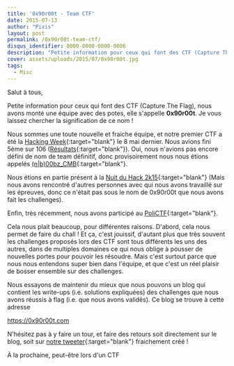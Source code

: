 ```yaml
---
title: '0x90r00t - Team CTF'
date: 2015-07-13
author: "Pixis"
layout: post
permalink: /0x90r00t-team-ctf/
disqus_identifier: 0000-0000-0000-0006
description: "Petite information pour ceux qui font des CTF (Capture The Flag), nous avons monté une équipe avec des potes, elle s'appelle 0x90r00t. Je vous laissez chercher la signification de ce nom !"
cover: assets/uploads/2015/07/0x90r00t.jpg
tags:
  - Misc
---
```


Salut à tous,

Petite information pour ceux qui font des CTF (Capture The Flag), nous avons monté une équipe avec des potes, elle s'appelle **0x90r00t**. Je vous laissez chercher la signification de ce nom !

<!--more-->

Nous sommes une toute nouvelle et fraiche équipe, et notre premier CTF a été la [Hacking Week](http://hackingweek.fr/){:target="blank"} le 8 mai dernier. Nous avions fini 5ème sur 106 ([Résultats](http://hackingweek.fr/ranking/){:target="blank"}). Oui, nous n'avions pas encore défini de nom de team définitif, donc provisoirement nous nous étions appelés [(n\|b)00bz_CMB](http://hackingweek.fr/team/35/){:target="blank"}.

Nous étions en partie présent à la [Nuit du Hack 2k15](http://nuitduhack.com/){:target="blank"} (Mais nous avons rencontré d'autres personnes avec qui nous avons travaillé sur les épreuves, donc ce n'était pas sous le nom de 0x90r00t que nous avons fait les challenges).

Enfin, très récemment, nous avons participé au [PoliCTF](http://polictf.it/){:target="blank"}.

Cela nous plait beaucoup, pour différentes raisons. D'abord, cela nous permet de faire du chall ! Et ça, c'est jouissif, d'autant plus que très souvent les challenges proposés lors des CTF sont tous différents les uns des autres, dans de multiples domaines ce qui nous oblige à pousser de nouvelles portes pour pouvoir les résoudre. Mais c'est surtout parce que nous nous entendons super bien dans l'équipe, et que c'est un réel plaisir de bosser ensemble sur des challenges.

Nous essayons de maintenir du mieux que nous pouvons un blog qui contient les write-ups (i.e. solutions expliquées) des challenges que nous avons réussis à flag (i.e. que nous avons validés). Ce blog se trouve à cette adresse

<https://0x90r00t.com>

N'hésitez pas à y faire un tour, et faire des retours soit directement sur le blog, soit sur [notre tweeter](http://twitter.com/0x90r00t){:target="blank"} fraichement créé !

À la prochaine, peut-être lors d'un CTF

&nbsp;